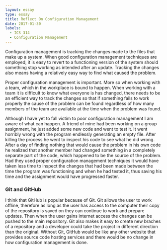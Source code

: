 ```yaml
---
layout: essay
type: essay
title: Reflect On Configuration Management
date: 2017-01-30
labels:
  - ICS 314
  - Configuration Management
---
```


Configuration management is tracking the changes made to the files that make up a system. When good configuration management techniques are employed, it is easy to revert to a functioning version of the system should something stop working as intended after an update. Tracking the changes also means having a relatively easy way to find what caused the problem.

Proper configuration management is important. More so when working with a team, which in the workplace is bound to happen. When working with a team it is difficult to know what everyone is has changed, there needs to be an efficient way to track the changes so that if something fails to work properly the cause of the problem can be found regardless of how many members of the team are available at the time when the problem was found.

Although I have yet to fall victim to poor configuration management I am aware of what can happen. A friend of mine had been working on a group assignment, he just added some new code and went to test it. It went horribly wrong with the program endlessly generating an empty file. After killing the process he went to inspect his code to see what he did wrong. After a day of finding nothing that would cause the problem in his own code he realized that another member had changed something in a completely separate part of the code, which happened to be the source of the problem. Had they used proper configuration management techniques it would have taken less time to inspect the  changes that had been made between the time the program was functioning and when he had tested it, thus saving his time and the assignment would have progressed faster.

### Git and GitHub

I think that GitHub is popular because of Git. Git allows the user to work offline, therefore as long as the user has access to the computer their copy of the repository is saved on they can continue to work and prepare updates. Then when the user gains internet access the changes can be pushed to the main repository. Git also makes it easy to create new braches of a repository and a developer could take the project in different direction than the original. Without Git, GitHub would be like any other website that provides source code hosting services and there would be no change in how configuration management is done.